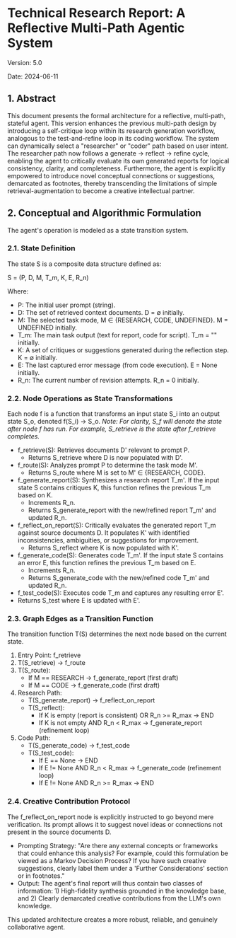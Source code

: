# **Technical Research Report: A Reflective Multi-Path Agentic System**

Version: 5.0

Date: 2024-06-11

## **1\. Abstract**

This document presents the formal architecture for a reflective, multi-path, stateful agent. This version enhances the previous multi-path design by introducing a self-critique loop within its research generation workflow, analogous to the test-and-refine loop in its coding workflow. The system can dynamically select a "researcher" or "coder" path based on user intent. The researcher path now follows a generate \-\> reflect \-\> refine cycle, enabling the agent to critically evaluate its own generated reports for logical consistency, clarity, and completeness. Furthermore, the agent is explicitly empowered to introduce novel conceptual connections or suggestions, demarcated as footnotes, thereby transcending the limitations of simple retrieval-augmentation to become a creative intellectual partner.

## **2\. Conceptual and Algorithmic Formulation**

The agent's operation is modeled as a state transition system.

### **2.1. State Definition**

The state S is a composite data structure defined as:

S \= (P, D, M, T\_m, K, E, R\_n)

Where:

* P: The initial user prompt (string).  
* D: The set of retrieved context documents. D \= ∅ initially.  
* M: The selected task mode, M ∈ {RESEARCH, CODE, UNDEFINED}. M \= UNDEFINED initially.  
* T\_m: The main task output (text for report, code for script). T\_m \= "" initially.  
* K: A set of critiques or suggestions generated during the reflection step. K \= ∅ initially.  
* E: The last captured error message (from code execution). E \= None initially.  
* R\_n: The current number of revision attempts. R\_n \= 0 initially.

### **2.2. Node Operations as State Transformations**

Each node f is a function that transforms an input state S\_i into an output state S\_o, denoted f(S\_i) → S\_o. *Note: For clarity, S\_f will denote the state after node f has run. For example, S\_retrieve is the state after f\_retrieve completes.*

* f\_retrieve(S): Retrieves documents D' relevant to prompt P.  
  * Returns S\_retrieve where D is now populated with D'.  
* f\_route(S): Analyzes prompt P to determine the task mode M'.  
  * Returns S\_route where M is set to M' ∈ {RESEARCH, CODE}.  
* f\_generate\_report(S): Synthesizes a research report T\_m'. If the input state S contains critiques K, this function refines the previous T\_m based on K.  
  * Increments R\_n.  
  * Returns S\_generate\_report with the new/refined report T\_m' and updated R\_n.  
* f\_reflect\_on\_report(S): Critically evaluates the generated report T\_m against source documents D. It populates K' with identified inconsistencies, ambiguities, or suggestions for improvement.  
  * Returns S\_reflect where K is now populated with K'.  
* f\_generate\_code(S): Generates code T\_m'. If the input state S contains an error E, this function refines the previous T\_m based on E.  
  * Increments R\_n.  
  * Returns S\_generate\_code with the new/refined code T\_m' and updated R\_n.  
* f\_test\_code(S): Executes code T\_m and captures any resulting error E'.  
* Returns S\_test where E is updated with E'.

### **2.3. Graph Edges as a Transition Function**

The transition function T(S) determines the next node based on the current state.

1. Entry Point: f\_retrieve  
2. T(S\_retrieve) → f\_route  
3. T(S\_route):  
   * If M \== RESEARCH → f\_generate\_report (first draft)  
   * If M \== CODE → f\_generate\_code (first draft)  
4. Research Path:  
   * T(S\_generate\_report) → f\_reflect\_on\_report  
   * T(S\_reflect):  
     * If K is empty (report is consistent) OR R\_n \>= R\_max → END  
     * If K is not empty AND R\_n \< R\_max → f\_generate\_report (refinement loop)  
5. Code Path:  
   * T(S\_generate\_code) → f\_test\_code  
   * T(S\_test\_code):  
     * If E \== None → END  
     * If E \!= None AND R\_n \< R\_max → f\_generate\_code (refinement loop)  
     * If E \!= None AND R\_n \>= R\_max → END

### **2.4. Creative Contribution Protocol**

The f\_reflect\_on\_report node is explicitly instructed to go beyond mere verification. Its prompt allows it to suggest novel ideas or connections not present in the source documents D.

* Prompting Strategy: "Are there any external concepts or frameworks that could enhance this analysis? For example, could this formulation be viewed as a Markov Decision Process? If you have such creative suggestions, clearly label them under a 'Further Considerations' section or in footnotes."  
* Output: The agent's final report will thus contain two classes of information: 1\) High-fidelity synthesis grounded in the knowledge base, and 2\) Clearly demarcated creative contributions from the LLM's own knowledge.

This updated architecture creates a more robust, reliable, and genuinely collaborative agent.

